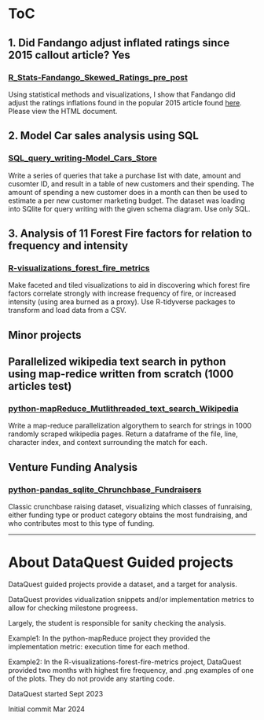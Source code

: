 # ToC

## 1. Did Fandango adjust inflated ratings since 2015 callout article? Yes
### [R_Stats-Fandango_Skewed_Ratings_pre_post](/R_Stats-Fandango_Skewed_Ratings_pre_post)

Using statistical methods and visualizations, I show that Fandango did adjust the ratings inflations found in the popular 2015 article found [here](https://fivethirtyeight.com/features/fandango-movies-ratings/). Please view the HTML document.

## 2. Model Car sales analysis using SQL
### [SQL_query_writing-Model_Cars_Store](/SQL_query_writing-Model_Cars_Store)

Write a series of queries that take a purchase list with date, amount and cusomter ID, and result in a table of new customers and their spending. The amount of spending a new customer does in a month can then be used to estimate a per new customer marketing budget.
The dataset was loading into SQlite for query writing with the given schema diagram. Use only SQL.

## 3. Analysis of 11 Forest Fire factors for relation to frequency and intensity
### [R-visualizations_forest_fire_metrics](/R-visualizations_forest_fire_metrics)

Make faceted and tiled visualizations to aid in discovering which forest fire factors correlate strongly with increase frequency of fire, or increased intensity (using area burned as a proxy). Use R-tidyverse packages to transform and load data from a CSV. 

## Minor projects

## Parallelized wikipedia text search in python using map-redice written from scratch (1000 articles test)
### [python-mapReduce_Mutlithreaded_text_search_Wikipedia](/python-mapReduce_Mutlithreaded_text_search_Wikipedia)

Write a map-reduce parallelization algorythem to search for strings in 1000 randomly scraped wikipedia pages. Return a dataframe of the file, line, character index, and context surrounding the match for each.

## Venture Funding Analysis
### [python-pandas_sqlite_Chrunchbase_Fundraisers](/python-pandas_sqlite_Chrunchbase_Fundraisers)

Classic crunchbase raising dataset, visualizing which classes of funraising, either funding type or product category obtains the most fundraising, and who contributes most to this type of funding.

---

# About DataQuest Guided projects

DataQuest guided projects provide a dataset, and a target for analysis.

DataQuest provides vidualization snippets and/or implementation metrics to allow for checking milestone progreess.

Largely, the student is responsible for sanity checking the analysis.

Example1: In the python-mapReduce project they provided the implementation metric: execution time for each method.

Example2: In the R-visualizations-forest-fire-metrics project, DataQuest provided two months with highest fire frequency, and .png examples of one of the plots.
They do not provide any starting code.

DataQuest started Sept 2023

Initial commit Mar 2024
